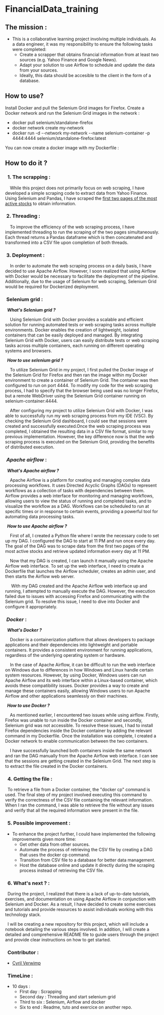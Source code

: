 # __FinancialData_training__

## __The mission__ :
* This is a collaborative learning project involving multiple individuals. As a data engineer, it was my responsibility to ensure the following tasks were completed:
    * Create a scrapper that obtains financial information from at least two sources (e.g. Yahoo Finance and Google News). 
    * Adapt your solution to use Airflow to schedule and update the data from your sources. 
    * Ideally, this data should be accesible to the client in the form of a database.

## __How to use?__

Install Docker and pull the Selenium Grid images for Firefox.
Create a Docker network and run the Selenium Grid images in the network :
* docker pull selenium/standalone-firefox 
* docker network create my-network
* docker run -d --network my-network --name selenium-container -p 4444:4444 selenium/standalone-firefox:latest

You can now create a docker image with my Dockerfile :


## __How to do it ?__ 
### &nbsp; __1. The scrapping :__
&nbsp;&nbsp;&nbsp;&nbsp;While this project does not primarily focus on web scraping, I have developed a simple scraping code to extract data from Yahoo Finance. Using Selenium and Pandas, I have scraped the [first two pages of the most active stocks](https://finance.yahoo.com/most-active) to obtain information.
### &nbsp;__2. Threading :__
&nbsp;&nbsp;&nbsp;&nbsp;To improve the efficiency of the web scraping process, I have implemented threading to run the scraping of the two pages simultaneously. Each thread returns a Pandas dataframe which is then concatenated and transformed into a CSV file upon completion of both threads. 
### &nbsp;__3. Deployment :__
&nbsp;&nbsp;&nbsp;&nbsp;In order to automate the web scraping process on a daily basis, I have decided to use Apache Airflow. However, I soon realized that using Airflow with Docker would be necessary to facilitate the deployment of the pipeline. Additionally, due to the usage of Selenium for web scraping, Selenium Grid would be required for Dockerized deployment.
### &nbsp;__Selenium grid :__
__&nbsp;&nbsp;*What's Selenium grid ?*__

&nbsp;&nbsp;&nbsp;&nbsp;Using Selenium Grid with Docker provides a scalable and efficient solution for running automated tests or web scraping tasks across multiple environments. Docker enables the creation of lightweight, isolated containers that can be easily deployed and managed. By integrating Selenium Grid with Docker, users can easily distribute tests or web scraping tasks across multiple containers, each running on different operating systems and browsers.

__&nbsp;&nbsp;*How to use selenium grid ?*__

&nbsp;&nbsp;&nbsp;&nbsp;To utilize Selenium Grid in my project, I first pulled the Docker image of the Selenium Grid for Firefox and then ran the image within my Docker environment to create a container of Selenium Grid. The container was then configured to run on port 4444.
To modify my code for the web scraping process, I had to specify that the browser being used was no longer Firefox, but a remote WebDriver using the Selenium Grid container running on selenium-container:4444.

&nbsp;&nbsp;&nbsp;&nbsp;After configuring my project to utilize Selenium Grid with Docker, I was able to successfully run my web scraping process from my IDE (VSC). By checking the Selenium Grid dashboard, I could see that sessions were created and successfully executed.Once the web scraping process was completed, I obtained the resulting data in a CSV file format, similar to my previous implementation. However, the key difference now is that the web scraping process is executed on the Selenium Grid, providing the benefits of distributed execution.
### &nbsp;__*Apache airflow* :__
__&nbsp;&nbsp;*What's Apache airflow ?*__

&nbsp;&nbsp;&nbsp;&nbsp;Apache Airflow is a platform for creating and managing complex data processing workflows. It uses Directed Acyclic Graphs (DAGs) to represent workflows as a collection of tasks with dependencies between them. Airflow provides a web interface for monitoring and managing workflows, allowing users to view the status of running and completed tasks, and to visualize the workflow as a DAG. Workflows can be scheduled to run at specific times or in response to certain events, providing a powerful tool for automating data processing tasks.

__&nbsp;&nbsp;*How to use Apache airflow ?*__

&nbsp;&nbsp;&nbsp;&nbsp;First of all, I created a Python file where I wrote the necessary code to set up my DAG. I configured the DAG to start at 11 PM and run once every day. The goal of the DAG was to scrape data from the first two pages of the most active stocks and retrieve updated information every day at 11 PM.

&nbsp;&nbsp;&nbsp;&nbsp;Now that my DAG is created, I can launch it manually using the Apache Airflow web interface. To set up the web interface, I need to create a Dockerfile that launches the Airflow scheduler, creates an admin user, and then starts the Airflow web server.

&nbsp;&nbsp;&nbsp;&nbsp; With my DAG created and the Apache Airflow web interface up and running, I attempted to manually execute the DAG. However, the execution failed due to issues with accessing Firefox and communicating with the Selenium grid. To resolve this issue, I need to dive into Docker and configure it appropriately.

### &nbsp;__*Docker* :__
__&nbsp;&nbsp;*What's Docker ?*__

&nbsp;&nbsp;&nbsp;&nbsp;Docker is a containerization platform that allows developers to package applications and their dependencies into lightweight and portable containers. It provides a consistent environment for running applications, regardless of the underlying operating system or hardware.

&nbsp;&nbsp;&nbsp;&nbsp;In the case of Apache Airflow, it can be difficult to run the web interface on Windows due to differences in how Windows and Linux handle certain system resources. However, by using Docker, Windows users can run Apache Airflow and its web interface within a Linux-based container, which avoids these compatibility issues. Docker provides a way to create and manage these containers easily, allowing Windows users to run Apache Airflow and other applications seamlessly on their machines.

__&nbsp;&nbsp;*How to use Docker ?*__

&nbsp;&nbsp;&nbsp;&nbsp;As mentioned earlier, I encountered two issues while using airflow. Firstly, Firefox was unable to run inside the Docker container and secondly, Selenium grid was not accessible. To resolve these issues, I had to install Firefox dependencies inside the Docker container by adding the relevant command in my Dockerfile. Once the installation was complete, I created a Docker network to enable communication between the two containers.

&nbsp;&nbsp;&nbsp;&nbsp;I have successfully launched both containers inside the same network and ran the DAG manually from the Apache Airflow web interface. I can see that the sessions are getting created in the Selenium Grid. The next step is to extract the file created in the Docker containers.

### &nbsp; __4. Getting the file :__
&nbsp;&nbsp;To retrieve a file from a Docker container, the "docker cp" command is used. The final step of my project involved executing this command to verify the correctness of the CSV file containing the relevant information. When I ran the command, I was able to retrieve the file without any issues and verify that all the required information were present in the file.


### &nbsp; __5. Possible improvement__ :
* To enhance the project further, I could have implemented the following improvements given more time: 
    * Get other data from other sources.
    * Automate the process of retrieving the CSV file by creating a DAG that uses the docker cp command.
    * Transition from CSV file to a database for better data management.
    * Host the database online and update it directly during the scraping process instead of retrieving the CSV file.

### &nbsp; __6. What's next ?__ :
&nbsp;&nbsp;During the project, I realized that there is a lack of up-to-date tutorials, exercises, and documentation on using Apache Airflow in conjunction with Selenium and Docker. As a result, I have decided to create some exercises and tutorials and provide resources to assist individuals working with this technology stack. 

&nbsp;&nbsp;I will be creating a new repository for this project, which will include a notebook detailing the various steps involved. In addition, I will create a detailed and comprehensive README file to guide users through the project and provide clear instructions on how to get started. 

### &nbsp; __Contributor__ :
* [Cyril Verwimp](https://www.linkedin.com/in/cyril-verwimp-8a0457208/)
### &nbsp; __TimeLine__ :
* 10 days : 
    * FIrst day : Scrapping
    * Second day : Threading and start selenium grid
    * Third to six : Selenium, Airflow and docker
    * Six to end : Readme, tuto and exercice on another repo.
